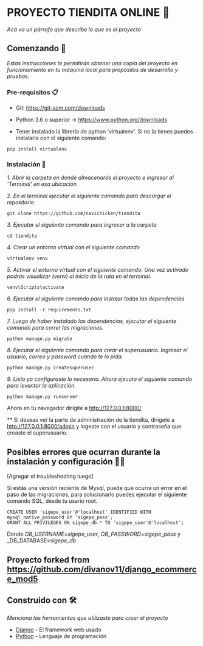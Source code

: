 # PROYECTO TIENDITA ONLINE 🛒

_Acá va un párrafo que describe lo que es el proyecto_

## Comenzando 🚀

_Estas instrucciones te permitirán obtener una copia del proyecto en funcionamiento en tu máquina local para propósitos de desarrollo y pruebas._


### Pre-requisitos 📋


- Git: https://git-scm.com/downloads

- Python 3.6 o superior -> https://www.python.org/downloads

- Tener instalado la librería de python 'virtualenv'. Si no la tienes puedes instalarla con el siguiente comando:
```
pip install virtualenv
```

### Instalación 🔧

_1. Abrir la carpeta en donde almacenarás el proyecto e ingresar al 'Terminal' en esa ubicación_

_2. En el terminal ejecutar el siguiente comando para descargar el repositorio_
```
git clone https://github.com/navichicken/tiendita
```
_3. Ejecutar el siguiente comando para ingresar a la carpeta_
```
cd tiendita
```
_4. Crear un entorno virtual con el siguiente comando_
```
virtualenv venv
```
_5. Activar el entorno virtual con el siguiente comando. Una vez activado podrás visualizar (venv) al inicio de la ruta en el terminal._
```
venv\Scripts\activate
```
_6. Ejecutar el siguiente comando para instalar todas las dependencias_
```
pip install -r requirements.txt
```
_7. Luego de haber instalado las dependencias, ejecutar el siguiente comando para correr las migraciones._
```
python manage.py migrate
```
_8. Ejecutar el siguiente comando para crear el superusuario. Ingresar el usuario, correo y password cuando te lo pida._
```
python manage.py createsuperuser
```
_9. Listo ya configuraste lo necesario. Ahora ejecuta el siguiente comando para levantar la aplicación._
```
python manage.py runserver
```
Ahora en tu navegador dirigite a http://127.0.0.1:8000/

** Si deseas ver la parte de administración de la tiendita, dirigete a http://127.0.0.1:8000/admin y logeate con el usuario y contraseña que creaste el superusuario.

## Posibles errores que ocurran durante la instalación y configuración 🤬🤬
[Agregar el troubleshooting luego]

Si estás una versión reciente de Mysql, puede que ocurra un error en el paso de las migraciones, para solucionarlo puedes ejecutar el siguiente comando SQL, desde tu usario root.
```
CREATE USER 'sigepe_user'@'localhost' IDENTIFIED WITH mysql_native_password BY 'sigepe_pass';
GRANT ALL PRIVILEGES ON sigepe_db.* TO 'sigepe_user'@'localhost';
```
Donde _DB_USERNAME=sigepe_user_, _DB_PASSWORD=sigepe_pass_ y _DB_DATABASE=_sigepe_db_

## Proyecto forked from https://github.com/divanov11/django_ecommerce_mod5

## Construido con 🛠️

_Menciona las herramientas que utilizaste para crear el proyecto_

* [Django](https://docs.djangoproject.com/en/3.1/) - El framework web usado
* [Python](https://docs.python.org/3/) - Lenguaje de programación
